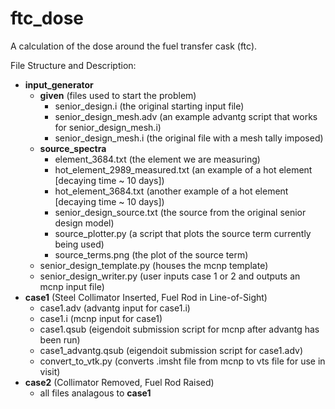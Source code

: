 # ftc_dose
A calculation of the dose around the fuel transfer cask (ftc).

File Structure and Description:
 - **input_generator**
    - **given** (files used to start the problem)
        - senior_design.i (the original starting input file)
        - senior_design_mesh.adv (an example advantg script that works for senior_design_mesh.i)
        - senior_design_mesh.i (the original file with a mesh tally imposed)
    - **source_spectra**
        - element_3684.txt (the element we are measuring)
        - hot_element_2989_measured.txt (an example of a hot element [decaying time ~ 10 days])
        - hot_element_3684.txt (another example of a hot element [decaying time ~ 10 days])
        - senior_design_source.txt (the source from the original senior design model)
        - source_plotter.py (a script that plots the source term currently being used)
        - source_terms.png (the plot of the source term)
    - senior_design_template.py (houses the mcnp template)
    - senior_design_writer.py (user inputs case 1 or 2 and outputs an mcnp input file)
 - **case1** (Steel Collimator Inserted, Fuel Rod in Line-of-Sight)
    - case1.adv (advantg input for case1.i)
    - case1.i (mcnp input for case1)
    - case1.qsub (eigendoit submission script for mcnp after advantg has been run)
    - case1_advantg.qsub (eigendoit submission script for case1.adv)
    - convert_to_vtk.py (converts .imsht file from mcnp to vts file for use in visit)
 - **case2** (Collimator Removed, Fuel Rod Raised)
    - all files analagous to **case1**
